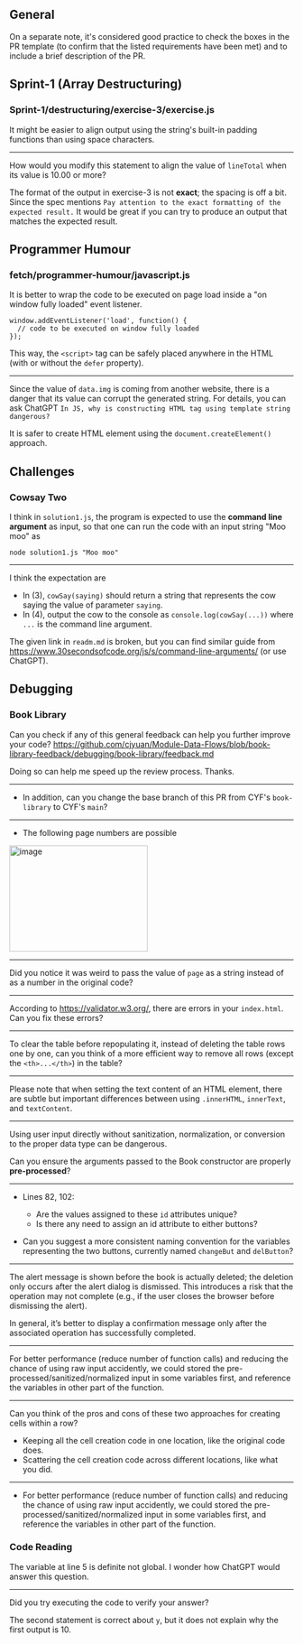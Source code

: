 ## General

On a separate note, it's considered good practice to check the boxes in the PR template (to confirm that the listed requirements have been met) and to include a brief description of the PR.



## Sprint-1 (Array Destructuring)

### Sprint-1/destructuring/exercise-3/exercise.js
It might be easier to align output using the string's built-in padding functions than using space characters.

---
How would you modify this statement to align the value of `lineTotal` when its value is 10.00 or more?

The format of the output in exercise-3 is not **exact**; the spacing is off a bit.
Since the spec mentions `Pay attention to the exact formatting of the expected result.` It would be great if you can try to produce an output that matches the expected result.

## Programmer Humour
### fetch/programmer-humour/javascript.js

It is better to wrap the code to be executed on page load inside a "on window fully loaded" event listener.
```
window.addEventListener('load', function() {
  // code to be executed on window fully loaded
});
```

This way, the `<script>` tag can be safely placed anywhere in the HTML (with or without the `defer` property).

---

Since the value of `data.img` is coming from another website, there is a danger that its value can corrupt the generated string. 
For details, you can ask ChatGPT `In JS, why is constructing HTML tag using template string dangerous?`

It is safer to create HTML element using the `document.createElement()` approach.

## Challenges
### Cowsay Two
I think in `solution1.js`, the program is expected to use the **command line argument** as input, so that one can run the code with an input string "Moo moo" as
```
node solution1.js "Moo moo"
```

---

I think the expectation are
- In (3), `cowSay(saying)` should return a string that represents the cow saying the value of parameter `saying`.
- In (4), output the cow to the console as `console.log(cowSay(...))` where `...` is the command line argument.

The given link in `readm.md` is broken, but you can find similar guide from https://www.30secondsofcode.org/js/s/command-line-arguments/ (or use ChatGPT).


## Debugging

### Book Library

Can you check if any of this general feedback can help you further improve your code?
https://github.com/cjyuan/Module-Data-Flows/blob/book-library-feedback/debugging/book-library/feedback.md

Doing so can help me speed up the review process. Thanks.

---

- In addition, can you change the base branch of this PR from CYF's `book-library` to CYF's `main`?

---

- The following page numbers are possible
<img width="245" height="188" alt="image" src="https://github.com/user-attachments/assets/e1250b30-5081-470f-92a5-e62a20b2a03e" />

---

Did you notice it was weird to pass the value of `page` as a string instead of as a number in the original code?

---
According to https://validator.w3.org/, there are errors in your `index.html`. Can you fix these errors?

---

To clear the table before repopulating it, instead of deleting the table rows one by one, can you think of a more efficient way to remove all rows (except the `<th>...</th>`) in the table?

---

Please note that when setting the text content of an HTML element, there are subtle but important differences between using `.innerHTML`, `innerText`, and `textContent`.

---

Using user input directly without sanitization, normalization, or conversion to the proper data type can be dangerous.

Can you ensure the arguments passed to the Book constructor are properly **pre-processed**?

---

- Lines 82, 102:
  - Are the values assigned to these `id` attributes unique? 
  - Is there any need to assign an id attribute to either buttons?

- Can you suggest a more consistent naming convention for the variables representing the two buttons, currently named `changeBut` and `delButton`?

---
The alert message is shown before the book is actually deleted; the deletion only occurs after the alert dialog is dismissed. This introduces a risk that the operation may not complete (e.g., if the user closes the browser before dismissing the alert).

In general, it’s better to display a confirmation message only after the associated operation has successfully completed.

---
For better performance (reduce number of function calls) and reducing the chance of using raw input accidently, we could stored the pre-processed/sanitized/normalized input in some variables first, and reference the variables in other part of the function.

---

Can you think of the pros and cons of these two approaches for creating cells within a row?
- Keeping all the cell creation code in one location, like the original code does.
- Scattering the cell creation code across different locations, like what you did.

---

- For better performance (reduce number of function calls) and reducing the chance of using raw input accidently, we could stored the pre-processed/sanitized/normalized input in some variables first, and reference the variables in other part of the function.



### Code Reading
The variable at line 5 is definite not global.
I wonder how ChatGPT would answer this question.

--- 
Did you try executing the code to verify your answer?

The second statement is correct about `y`, but it does not explain why the first output is 10.

